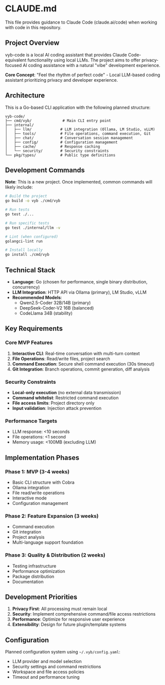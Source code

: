 # CLAUDE.md

This file provides guidance to Claude Code (claude.ai/code) when working with code in this repository.

## Project Overview

vyb-code is a local AI coding assistant that provides Claude Code-equivalent functionality using local LLMs. The project aims to offer privacy-focused AI coding assistance with a natural "vibe" development experience.

**Core Concept**: "Feel the rhythm of perfect code" - Local LLM-based coding assistant prioritizing privacy and developer experience.

## Architecture

This is a Go-based CLI application with the following planned structure:

```
vyb-code/
├── cmd/vyb/              # Main CLI entry point
├── internal/
│   ├── llm/             # LLM integration (Ollama, LM Studio, vLLM)
│   ├── tools/           # File operations, command execution, Git
│   ├── chat/            # Conversation session management
│   ├── config/          # Configuration management
│   ├── cache/           # Response caching
│   └── security/        # Security constraints
└── pkg/types/           # Public type definitions
```

## Development Commands

**Note**: This is a new project. Once implemented, common commands will likely include:

```bash
# Build the project
go build -o vyb ./cmd/vyb

# Run tests
go test ./...

# Run specific tests
go test ./internal/llm -v

# Lint (when configured)
golangci-lint run

# Install locally
go install ./cmd/vyb
```

## Technical Stack

- **Language**: Go (chosen for performance, single binary distribution, concurrency)
- **LLM Integration**: HTTP API via Ollama (primary), LM Studio, vLLM
- **Recommended Models**: 
  - Qwen2.5-Coder 32B/14B (primary)
  - DeepSeek-Coder-V2 16B (balanced)
  - CodeLlama 34B (stability)

## Key Requirements

### Core MVP Features
1. **Interactive CLI**: Real-time conversation with multi-turn context
2. **File Operations**: Read/write files, project search
3. **Command Execution**: Secure shell command execution (30s timeout)
4. **Git Integration**: Branch operations, commit generation, diff analysis

### Security Constraints
- **Local-only execution** (no external data transmission)
- **Command whitelist**: Restricted command execution
- **File access limits**: Project directory only
- **Input validation**: Injection attack prevention

### Performance Targets
- LLM response: <10 seconds
- File operations: <1 second  
- Memory usage: <100MB (excluding LLM)

## Implementation Phases

### Phase 1: MVP (3-4 weeks)
- Basic CLI structure with Cobra
- Ollama integration
- File read/write operations
- Interactive mode
- Configuration management

### Phase 2: Feature Expansion (3 weeks)
- Command execution
- Git integration
- Project analysis
- Multi-language support foundation

### Phase 3: Quality & Distribution (2 weeks)
- Testing infrastructure
- Performance optimization
- Package distribution
- Documentation

## Development Priorities

1. **Privacy First**: All processing must remain local
2. **Security**: Implement comprehensive command/file access restrictions
3. **Performance**: Optimize for responsive user experience
4. **Extensibility**: Design for future plugin/template systems

## Configuration

Planned configuration system using `~/.vyb/config.yaml`:
- LLM provider and model selection
- Security settings and command restrictions
- Workspace and file access policies
- Timeout and performance tuning